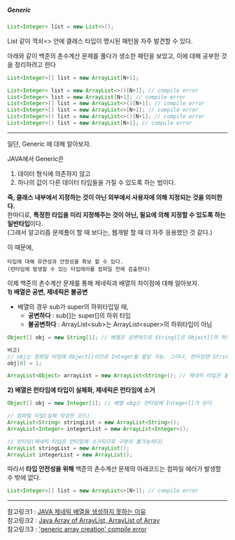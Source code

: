 ##### Generic 
```java
List<Integer> list = new List<>();
```
List 같이 꺽쇠<> 안에 클래스 타입이 명시된 패턴을 자주 발견할 수 있다.   
     
아래와 같이 백준의 촌수계산 문제를 풀다가 생소한 패턴을 보았고, 이에 대해 공부한 것을 정리하려고 한다
```java
List<Integer>[] list = new ArrayList[N+1];

List<Integer> list = new ArrayList<>()[N+1]; // compile error
List<Integer> list = new ArrayList[N+1]; // compile error
List<Integer>[] list = new ArrayList<>()[N+1]; // compile error
List<Integer>[] list = new ArrayList<>[N+1]; // compile error
List<Integer>() list = new ArrayList<>()[N+1]; // compile error
List<Integer>() list = new ArrayList[N+1]; // compile error
```
---
일단, Generic 에 대해 알아보자.    
    
JAVA에서 Generic은 
  1) 데이터 형식에 의존하지 않고
  2) 하나의 값이 다른 데이터 타입들을 가질 수 있도록 하는 법이다.     

**즉, 클래스 내부에서 지정하는 것이 아닌 외부에서 사용자에 의해 지정되는 것을 의미한다.**    
한마디로, **특정한 타입을 미리 지정해주는 것이 아닌, 필요에 의해 지정할 수 있도록 하는 일반타입**이다.    
(그래서 알고리즘 문제풀이 할 때 보다는, 웹개발 할 때 더 자주 응용했던 것 같다.)     
    
이 때문에, 
```
타입에 대해 유연성과 안정성을 확보 할 수 있다.      
(런타임에 발생할 수 있는 타입에러를 컴파일 전에 검출한다)     
```
      
이제 백준의 촌수계산 문제를 통해 제네릭과 배열의 차이점에 대해 알아보자.    
  **1) 배열은 공변, 제네릭은 불공변**       
+ 배열의 경우 sub가 super의 하위타입일 때, 
  + **공변하다** : sub[]는 super[]의 하위 타입
  + **불공변하다** : ArrayList\<sub>는 ArrayList\<super>의 하위타입이 아님
```java
Object[] obj = new String[1]; // 배열은 공변하므로 String[]은 Object[]의 하위 타입이므로 컴파일 가능

비고)
// obj는 컴파일 타임에 Object[]이므로 Integer을 할당 가능. 그러나, 런타임엔 String[]이기 때문에 예외가 발생함
obj[0] = 1;  
```
```java
ArrayList<Object> arrayList = new ArrayList<String>(); // 제네릭 타입은 불공변하므로 컴파일 불가능
```
  **2) 배열은 런타임에 타입이 실체화, 제네릭은 런타임에 소거**       
```java
Object[] obj = new Integer[1]; // 배열 obg는 런타임에 Integer[]가 된다
```
```java
// 컴파일 타임(실제 작성한 코드)
ArrayList<String> stringList = new ArrayList<String>();
ArrayList<Integer> integerList = new ArrayList<Integer>();

// 런타임(제네릭 타입은 런타임에 소거되므로 구분이 불가능하다)
ArrayList stringList = new ArrayList();
ArrayList integerList = new ArrayList();
```

따라서 **타입 안전성을 위해** 백준의 촌수계산 문제의 아래코드는 컴파일 에러가 발생할 수 밖에 없다. 
```java
List<Integer>[] list = new ArrayList<>[N+1]; // compile error
```


     
---
참고링크1 : [JAVA 제네릭 배열을 생성하지 못하는 이유](https://pompitzz.github.io/blog/Java/whyCantCreateGenericsArray.html#%E1%84%8C%E1%85%A6%E1%84%82%E1%85%A6%E1%84%85%E1%85%B5%E1%86%A8%E1%84%80%E1%85%AA-%E1%84%87%E1%85%A2%E1%84%8B%E1%85%A7%E1%86%AF%E1%84%8B%E1%85%B4-%E1%84%8E%E1%85%A1%E1%84%8B%E1%85%B5%E1%84%8C%E1%85%A5%E1%86%B7)     
참고링크2 : [Java Array of ArrayList, ArrayList of Array](https://www.digitalocean.com/community/tutorials/java-array-of-arraylist-of-array)        
참고링크3 : ['generic array creation' compile error](https://multifrontgarden.tistory.com/258)   


